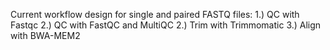 Current workflow design for single and paired FASTQ files: 
  1.) QC with Fastqc
  2.) QC with FastQC and MultiQC
  2.) Trim with Trimmomatic
  3.) Align with BWA-MEM2
